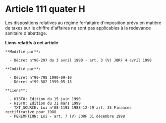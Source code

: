 # Article 111 quater H

Les dispositions relatives au régime forfaitaire d'imposition prévu en matière de taxes sur le chiffre d'affaires ne sont pas
applicables à la redevance sanitaire d'abattage.

**Liens relatifs à cet article**

	**Modifié par**:

	  - Décret n°90-297 du 3 avril 1990 - art. 3 (V) JORF 4 avril 1990

	**Codifié par**:

	  - Décret n°90-798 1990-09-10
	  - Décret n°99-382 1999-05-18

	**Liens**:

	  - HISTO: Edition du 15 juin 1990
	  - HISTO: Edition du 31 mars 1999
	  - TXT_SOURCE: Loi n°88-1193 1988-12-29 art. 35 Finances rectificative pour 1988
	  - PEREMPTION: Loi - art. 7 (V) JORF 31 décembre 1998
